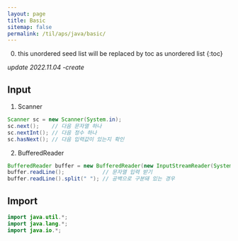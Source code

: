 ```yaml
---
layout: page
title: Basic
sitemap: false
permalink: /til/aps/java/basic/
---
```

0. this unordered seed list will be replaced by toc as unordered list
{:toc}

*update 2022.11.04 -create*

## Input
1. Scanner  
```java
Scanner sc = new Scanner(System.in);
sc.next();    // 다음 문자열 하나
sc.nextInt(); // 다음 정수 하나
sc.hasNext(); // 다음 입력값이 있는지 확인
```

2. BufferedReader  
```java
BufferedReader buffer = new BufferedReader(new InputStreamReader(System.in));
buffer.readLine();            // 문자열 입력 받기
buffer.readLine().split(" "); // 공백으로 구분돼 있는 경우
```

## Import
```java
import java.util.*;
import java.lang.*;
import java.io.*;
```